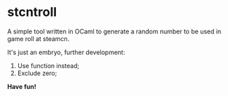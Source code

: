 # stcntroll
A simple tool written in OCaml to generate a random number to be used in game roll at steamcn.

It's just an embryo, further development:

1. Use function instead;
2. Exclude zero;

**Have fun!**
